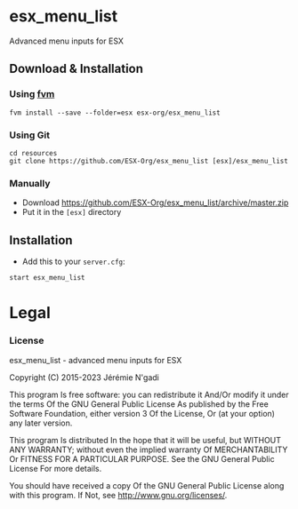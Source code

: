 # esx_menu_list

Advanced menu inputs for ESX

## Download & Installation

### Using [fvm](https://github.com/qlaffont/fvm-installer)

```
fvm install --save --folder=esx esx-org/esx_menu_list
```

### Using Git

```
cd resources
git clone https://github.com/ESX-Org/esx_menu_list [esx]/esx_menu_list
```

### Manually

-   Download https://github.com/ESX-Org/esx_menu_list/archive/master.zip
-   Put it in the `[esx]` directory

## Installation

-   Add this to your `server.cfg`:

```
start esx_menu_list
```

# Legal

### License

esx_menu_list - advanced menu inputs for ESX

Copyright (C) 2015-2023 Jérémie N'gadi

This program Is free software: you can redistribute it And/Or modify it under the terms Of the GNU General Public
License As published by the Free Software Foundation, either version 3 Of the License, Or (at your option) any later
version.

This program Is distributed In the hope that it will be useful, but WITHOUT ANY WARRANTY; without even the implied
warranty Of MERCHANTABILITY Or FITNESS FOR A PARTICULAR PURPOSE. See the GNU General Public License For more details.

You should have received a copy Of the GNU General Public License along with this program. If Not, see
http://www.gnu.org/licenses/.

